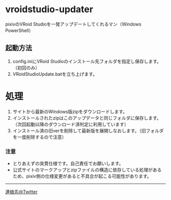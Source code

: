 # vroidstudio-updater

pixivのVRoid Studioを一発アップデートしてくれるマン（Windows PowerShell）

## 起動方法

1. config.iniにVRoid Studioのインストール先フォルダを指定し保存します。（初回のみ）
2. VRoidStudioUpdate.batを立ち上げます。

# 処理

1. サイトから最新のWindows版zipをダウンロードします。
2. インストールされたzipはこのアップデータと同じフォルダに保存します。（次回起動以降のダウンロード済判定に利用しています）
3. インストール済の旧verを削除して最新版を展開しなおします。（旧フォルダを一度削除するので注意）

### 注意

* とりあえずの突貫仕様です。自己責任でお願いします。
* 公式サイトのマークアップとzipファイルの構造に依存している処理があるため、pixiv側の仕様変更があると不具合が起こる可能性があります。

---

[連絡先@Twitter](https://twitter.com/trs_torosalmon)
